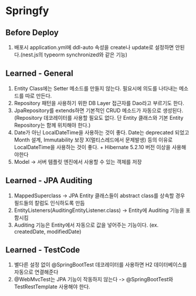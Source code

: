 # Springfy

## Before Deploy

1. 배포시 application.yml에 ddl-auto 속성을 create나 update로 설정하면 안된다.(nest.js의 typeorm synchronized와 같은 기능)

## Learned - General

1. Entity Class에는 Setter 메소드를 만들지 않는다. 필요시에 의도를 나타내는 메소드를 따로 만든다.
2. Repository 패턴을 사용하기 위한 DB Layer 접근자를 Dao라고 부르기도 한다.
3. JpaRepository를 extends하면 기본적인 CRUD 메소드가 자동으로 생성된다.(Repository 데코레이터를 사용할 필요도 없다. 단 Entity 클래스와 기본 Entity Repository는
   함께 위치해야 한다.)
4. Date가 아닌 LocalDateTime을 사용하는 것이 좋다. Date는 deprecated 되었고 Month 설계, Immutability 보장 X(멀티스레드에서 문제발생) 등의 이유로
   LocalDateTime을 사용하는 것이 좋다. + Hibernate 5.2.10 버전 이상을 사용해야한다
5. Model -> 서버 템플릿 엔진에서 사용할 수 있는 객체를 저장

## Learned - JPA Auditing

1. MappedSuperclass -> JPA Entity 클래스들이 abstract class를 상속할 경우 필드들의 칼럼도 인식하도록 만듬
2. EntityListeners(AuditingEntityListener.class) -> Entity에 Auditing 기능을 포함시킴
3. Auditing 기능은 Entity에서 자동으로 값을 넣어주는 기능이다. (ex. createdDate, modifiedDate)

## Learned - TestCode

1. 별다른 설정 없이 @SpringBootTest 데코레이터를 사용하면 H2 데이터베이스를 자동으로 연결해준다
2. @WebMvcTest는 JPA 기능이 작동하지 않는다 -> @SpringBootTest와 TestRestTemplate 사용해야 한다.
